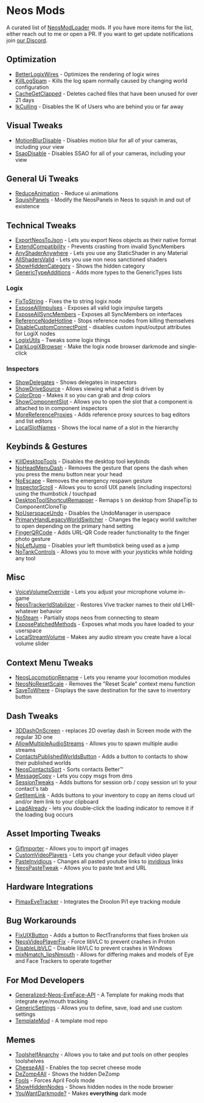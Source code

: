 # Neos Mods

A curated list of [NeosModLoader](https://github.com/zkxs/NeosModLoader) mods. If you have more items for the list, either reach out to me or open a PR. If you want to get update notifications join [our Discord](https://discord.gg/vCDJK9xyvm).

## Optimization
- [BetterLogixWires](https://github.com/EIA485/NeosBetterLogixWires) - Optimizes the rendering of logix wires
- [KillLogSpam](https://github.com/EIA485/NeosKillLogSpam) - Kills the log spam normally caused by changing world configuration
- [CacheGetClapped](https://github.com/dfgHiatus/CacheGetClapped) - Deletes cached files that have been unused for over 21 days
- [IkCulling](https://github.com/KyuubiYoru/IkCulling) - Disables the IK of Users who are behind you or far away

## Visual Tweaks
- [MotionBlurDisable](https://github.com/zkxs/MotionBlurDisable) - Disables motion blur for all of your cameras, including your view
- [SsaoDisable](https://github.com/zkxs/SsaoDisable) - Disables SSAO for all of your cameras, including your view

## General Ui Tweaks
- [ReduceAnimation](https://github.com/EIA485/NeosReduceAnimation) - Reduce ui animations
- [SquishPanels](https://github.com/RileyGuy/SquishPanels) - Modify the NeosPanels in Neos to squish in and out of existence

## Technical Tweaks
- [ExportNeosToJson](https://github.com/zkxs/ExportNeosToJson) - Lets you export Neos objects as their native format
- [ExtendCompatibility](https://github.com/EIA485/NeosExtendCompatibility) - Prevents crashing from invalid SyncMembers
- [AnyShaderAnywhere](https://github.com/EIA485/NeosAnyShaderAnywhere) - Lets you use any StaticShader in any Material
- [AllShadersValid](https://github.com/EIA485/NeosAllShadersValid) - Lets you use non neos sanctioned shaders
- [ShowHiddenCategory](https://github.com/EIA485/NeosShowHiddenCategory) - Shows the hidden category
- [GenericTypeAdditions](https://github.com/badhaloninja/GenericTypeAdditions) - Adds more types to the GenericTypes lists

### Logix
- [FixToString](https://github.com/EIA485/NeosFixToString) - Fixes the to string logix node
- [ExposeAllImpulses](https://github.com/EIA485/NeosExposeAllImpulses) - Exposes all valid logix impulse targets
- [ExposeAllSyncMembers](https://github.com/EIA485/NeosExposeAllSyncMembers) - Exposes all SyncMembers on interfaces
- [ReferenceNodeHotline](https://github.com/EIA485/NeosReferenceNodeHotline) - Stops reference nodes from killing themselves
- [DisableCustomConnectPoint](https://github.com/kazu0617/DisableCustomConnectPoint) - disables custom input/output attributes for LogiX nodes
- [LogixUtils](https://github.com/badhaloninja/LogixUtils) - Tweaks some logix things
- [DarkLogiXBrowser](https://github.com/RileyGuy/DarkLogiXBrowser) - Make the logix node browser darkmode and single-click

### Inspectors
- [ShowDelegates](https://github.com/art0007i/ShowDelegates) - Shows delegates in inspectors
- [ShowDriveSource](https://github.com/art0007i/ShowDriveSource) - Allows viewing what a field is driven by
- [ColorDrop](https://github.com/art0007i/ColorDrop) - Makes it so you can grab and drop colors
- [ShowComponentSlot](https://github.com/art0007i/ShowComponentSlot) - Allows you to open the slot that a component is attached to in component inspectors
- [MoreReferenceProxies](https://github.com/EIA485/NeosMoreReferenceProxies) - Adds reference proxy sources to bag editors and list editors
- [LocalSlotNames](https://github.com/EIA485/NeosLocalSlotNames) - Shows the local name of a slot in the hierarchy

## Keybinds & Gestures
- [KillDesktopTools](https://github.com/EIA485/NeosKillDesktopTools) - Disables the desktop tool keybinds
- [NoHeadMenuDash](https://github.com/art0007i/NoHeadMenuDash) - Removes the gesture that opens the dash when you press the menu button near your head
- [NoEscape](https://github.com/zkxs/NoEscape) - Removes the emergency respawn gesture
- [InspectorScroll](https://github.com/art0007i/InspectorScroll) - Allows you to scroll UIX panels (including inspectors) using the thumbstick / touchpad
- [DesktopToolShortcutRemapper](https://github.com/zkxs/NeosDesktopToolShortcutRemapper) - Remaps `5` on desktop from ShapeTip to ComponentCloneTip
- [NoUserspaceUndo](https://github.com/badhaloninja/NoUserspaceUndo) - Disables the UndoManager in userspace
- [PrimaryHandLegacyWorldSwitcher](https://github.com/badhaloninja/PrimaryHandLegacyWorldSwitcher) - Changes the legacy world switcher to open depending on the primary hand setting
- [FingerQRCode](https://github.com/dfgHiatus/FingerQRCode) - Adds URL-QR Code reader functionality to the finger photo gesture
- [NoLeftJump](https://github.com/EIA485/NeosNoLeftJump) - Disables your left thumbstick being used as a jump
- [NoTankControls](https://github.com/furrz/NoTankControls) - Allows you to move with your joysticks while holding any tool

## Misc
- [VoiceVolumeOverride](https://github.com/zkxs/VoiceVolumeOverride) - Lets you adjust your microphone volume in-game
- [NeosTrackerIdStabilizer](https://github.com/zkxs/NeosTrackerIdStabilizer) - Restores Vive tracker names to their old LHR-whatever behavior
- [NoSteam](https://github.com/EIA485/NeosNoSteam) - Partially stops neos from connecting to steam
- [ExposePatchedMethods](https://github.com/EIA485/NeosExposePatchedMethods) - Exposes what mods you have loaded to your userspace
- [LocalStreamVolume](https://github.com/Sox-NeosVR/LocalStreamVolume) -  Makes any audio stream you create have a local volume slider

## Context Menu Tweaks
- [NeosLocomotionRename](https://github.com/zkxs/NeosLocomotionRename) - Lets you rename your locomotion modules
- [NeosNoResetScale](https://github.com/zkxs/NeosNoResetScale) - Removes the "Reset Scale" context menu function
- [SaveToWhere](https://github.com/rassi0429/SaveToWhere) - Displays the save destination for the save to inventory button

## Dash Tweaks
- [3DDashOnScreen](https://github.com/rampa3/3DDashOnScreen) - replaces 2D overlay dash in Screen mode with the regular 3D one
- [AllowMultipleAudioStreams](https://github.com/EIA485/NeosAllowMultipleAudioStreams) - Allows you to spawn multiple audio streams
- [ContactsPublishedWorldsButton](https://github.com/badhaloninja/ContactsPublishedWorldsButton) - Adds a button to contacts to show their published worlds
- [NeosContactsSort](https://github.com/zkxs/NeosContactsSort) - Sorts contacts Better™
- [MessageCopy](https://github.com/rassi0429/MessageCopy) - Lets you copy msgs from dms
- [SessionTweaks](https://github.com/kazu0617/SessionTweaks) - Adds buttons for session orb / copy session uri to your contact's tab
- [GetItemLink](https://github.com/EIA485/NeosGetItemLink) - Adds buttons to your inventory to copy an items cloud url and/or item link to your clipboard
- [LoadAlready](https://github.com/RileyGuy/LoadAlready) - lets you double-click the loading indicator to remove it if the loading bug occurs

## Asset Importing Tweaks
- [GifImporter](https://github.com/kawaiiamber/GifImporter) - Allows you to import gif images
- [CustomVideoPlayers](https://github.com/art0007i/CustomVideoPlayers) - Lets you change your default video player
- [PasteInvidious](https://github.com/art0007i/PasteInvidious) - Changes all pasted youtube links to [invidious](https://github.com/iv-org/invidious) links
- [NeosPasteTweak](https://github.com/rassi0429/NeosPasteTweak) - Allows you to paste text and URL

## Hardware Integrations
- [PimaxEyeTracker](https://github.com/dfgHiatus/NeosPimaxEyeTracker) - Integrates the Droolon Pi1 eye tracking module

## Bug Workarounds
- [FixUIXButton](https://github.com/art0007i/FixUIXButton) - Adds a button to RectTransforms that fixes broken uix
- [NeosVideoPlayerFix](https://github.com/Frozenreflex/NeosVideoPlayerFix) - Force libVLC to prevent crashes in Proton
- [DisableLibVLC](https://github.com/KyuubiYoru/DisableLibVLC) - Disable libVLC to prevent crashes in Windows
- [mixNmatch_lipsNmouth](https://github.com/dfgHiatus/mixNmatch_lipsNmouth) - Allows for differing makes and models of Eye and Face Trackers to operate together

## For Mod Developers
- [Generalized-Neos-EyeFace-API](https://github.com/dfgHiatus/Generalized-Neos-EyeFace-API) - A Template for making mods that integrate eye/mouth tracking
- [GenericSettings](https://github.com/Toxic-Cookie/GenericSettings) - Allows you to define, save, load and use custom settings
- [TemplateMod](https://github.com/EIA485/NeosTemplate) - A template mod repo

## Memes
- [ToolshelfAnarchy](https://github.com/art0007i/ToolshelfAnarchy) - Allows you to take and put tools on other peoples toolshelves
- [Cheese4All](https://github.com/EIA485/NeosCheese4All) - Enables the top secret cheese mode
- [DeZomp4All](https://github.com/EIA485/NeosDeZomp4All) - Shows the hidden DeZomp
- [Fools](https://github.com/EIA485/NeosFools) - Forces April Fools mode
- [ShowHiddenNodes](https://github.com/EIA485/NeosShowHiddenNodes) - Shows hidden nodes in the node browser
- [YouWantDarkmode?](https://github.com/EIA485/NeosYouWantDarkmode) - Makes **everything** dark mode
